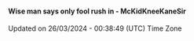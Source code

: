 #### Wise man says only fool rush in - McKidKneeKaneSir
Updated on 26/03/2024 - 00:38:49 (UTC) Time Zone
